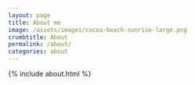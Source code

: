 ```yaml
---
layout: page
title: About me
image: /assets/images/cocoa-beach-sunrise-large.png
crumbtitle: About
permalink: /about/
categories: about
---
```


{% include about.html %}